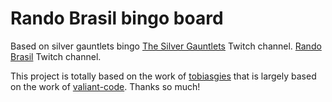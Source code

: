 # Rando Brasil bingo board

Based on silver gauntlets bingo
[The Silver Gauntlets](https://twitch.tv/thesilvergauntlets) Twitch channel.
[Rando Brasil](https://twitch.tv/randobrasil) Twitch channel.

This project is totally based on the work of [tobiasgies](https://github.com/tobiasgies) that is largely based on the work of [valiant-code](https://github.com/valiant-code). Thanks so much!